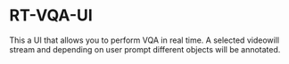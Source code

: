 # RT-VQA-UI
This a UI that allows you to perform VQA in real time. A selected videowill stream and depending on user prompt different objects will be annotated.
